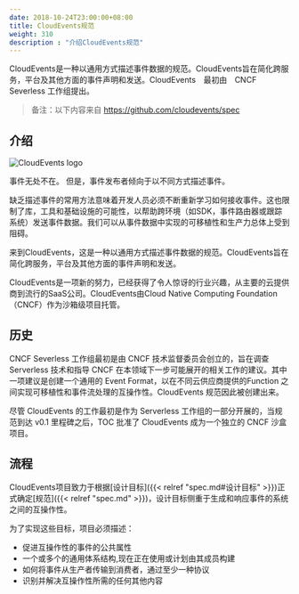 ```yaml
---
date: 2018-10-24T23:00:00+08:00
title: CloudEvents规范
weight: 310
description : "介绍CloudEvents规范"
---
```


CloudEvents是一种以通用方式描述事件数据的规范。CloudEvents旨在简化跨服务，平台及其他方面的事件声明和发送。CloudEvents　最初由　CNCF Severless 工作组提出。

> 备注：以下内容来自 https://github.com/cloudevents/spec

## 介绍

![CloudEvents logo](images/cloudevents-horizontal-color.png)

事件无处不在。 但是，事件发布者倾向于以不同方式描述事件。

缺乏描述事件的常用方法意味着开发人员必须不断重新学习如何接收事件。这也限制了库，工具和基础设施的可能性，以帮助跨环境（如SDK，事件路由器或跟踪系统）发送事件数据。我们可以从事件数据中实现的可移植性和生产力总体上受到阻碍。

来到CloudEvents，这是一种以通用方式描述事件数据的规范。CloudEvents旨在简化跨服务，平台及其他方面的事件声明和发送。

CloudEvents是一项新的努力，已经获得了令人惊讶的行业兴趣，从主要的云提供商到流行的SaaS公司。CloudEvents由Cloud Native Computing Foundation（CNCF）作为沙箱级项目托管。

## 历史

CNCF Severless 工作组最初是由 CNCF 技术监督委员会创立的，旨在调查 Serverless 技术和指导 CNCF 在本领域下一步可能展开的相关工作的建议。其中一项建议是创建一个通用的 Event Format，以在不同云供应商提供的Function 之间实现可移植性和事件流处理的互操作性。CloudEvents 规范因此被创建出来。

尽管 CloudEvents 的工作最初是作为 Serverless 工作组的一部分开展的，当规范到达 v0.1 里程碑之后，TOC 批准了 CloudEvents 成为一个独立的 CNCF 沙盒项目。

## 流程

CloudEvents项目致力于根据[设计目标]({{< relref "spec.md#设计目标" >}})正式确定[规范]({{< relref "spec.md" >}})，设计目标侧重于生成和响应事件的系统之间的互操作性。

为了实现这些目标，项目必须描述：

- 促进互操作性的事件的公共属性
- 一个或多个的通用体系结构,现在正在使用或计划由其成员构建
- 如何将事件从生产者传输到消费者，通过至少一种协议
- 识别并解决互操作性所需的任何其他内容


